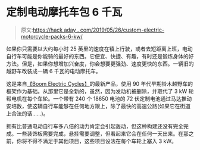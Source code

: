# 定制电动摩托车包 6 千瓦

> 原文:[https://hack aday . com/2019/05/26/custom-electric-motorcycle-packs-6-kw/](https://hackaday.com/2019/05/26/custom-electric-motorcycle-packs-6-kw/)

如果你只需要以大约每小时 25 英里的速度在镇上行驶，或者去短距离上班，电动自行车可能是你能骑的最好的东西。它便宜、快捷、有趣，有时还是锻炼身体的好方法。但是，如果你想增加兴奋度，你会想要更强劲、速度更快的东西。一辆旧的越野车改装成一辆 6 千瓦的电动摩托车。

这是来自[【Boom Electric Cycles】](https://www.instagram.com/boomelectriccycles/)的最新产品，使用 90 年代早期铃木越野车的框架作为基础。从那里它是全新的，虽然，因为发动机被删除，并取代了 3 kW 轮毂电机在每个车轮。一个带有 240 个 18650 电池的 72 伏定制电池通过马达推动安培数，使这辆自行车能够在任何地方跟上，除了最快的高速公路(如果它在街道上合法的话……)。

拥有比普通电动自行车多八倍的动力肯定会引起轰动，但这种构建还没有完全完成。一些装饰板需要完成，悬挂需要调整，但看起来它会在任何一天出来。在那之前，你将不得不满足于其他项目，这些项目设法在每个车轮上塞入 3 kW。